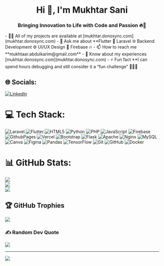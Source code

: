 <h1 align="center">Hi 👋, I'm Mukhtar Sani</h1>
<h3 align="center">Bringing Innovation to Life with Code and Passion 🔥🚀</h3>
- 👨‍💻 All of my projects are available at [mukhtar.donosync.com](mukhtar.donosync.com)
- 💬 Ask me about **Flutter 📱 Laravel 🌐 Backend Development ⚙️ UI/UX Design 🎨 Firebase 🔥
- 📫 How to reach me **mukhtaar.abdulkarim@gmail.com**
- 📄 Know about my experiences [mukhtar.donosync.com](mukhtar.donosync.com)
- ⚡ Fun fact **I can spend hours debugging and still consider it a “fun challenge” 🕵️‍♂️💡

## 🌐 Socials:
[![LinkedIn](https://img.shields.io/badge/LinkedIn-%230077B5.svg?logo=linkedin&logoColor=white)](https://linkedin.com/in/mukhtarsani) 

# 💻 Tech Stack:
 ![Laravel](https://img.shields.io/badge/laravel-%23FF2D20.svg?style=for-the-badge&logo=laravel&logoColor=white).![Flutter](https://img.shields.io/badge/Flutter-%2302569B.svg?style=for-the-badge&logo=Flutter&logoColor=white).![HTML5](https://img.shields.io/badge/html5-%23E34F26.svg?style=for-the-badge&logo=html5&logoColor=white) ![Python](https://img.shields.io/badge/python-3670A0?style=for-the-badge&logo=python&logoColor=ffdd54) ![PHP](https://img.shields.io/badge/php-%23777BB4.svg?style=for-the-badge&logo=php&logoColor=white) ![JavaScript](https://img.shields.io/badge/javascript-%23323330.svg?style=for-the-badge&logo=javascript&logoColor=%23F7DF1E) ![Firebase](https://img.shields.io/badge/firebase-%23039BE5.svg?style=for-the-badge&logo=firebase) ![GithubPages](https://img.shields.io/badge/github%20pages-121013?style=for-the-badge&logo=github&logoColor=white) ![Vercel](https://img.shields.io/badge/vercel-%23000000.svg?style=for-the-badge&logo=vercel&logoColor=white) ![Bootstrap](https://img.shields.io/badge/bootstrap-%238511FA.svg?style=for-the-badge&logo=bootstrap&logoColor=white)  ![Flask](https://img.shields.io/badge/flask-%23000.svg?style=for-the-badge&logo=flask&logoColor=white) ![Apache](https://img.shields.io/badge/apache-%23D42029.svg?style=for-the-badge&logo=apache&logoColor=white) ![Nginx](https://img.shields.io/badge/nginx-%23009639.svg?style=for-the-badge&logo=nginx&logoColor=white) ![MySQL](https://img.shields.io/badge/mysql-4479A1.svg?style=for-the-badge&logo=mysql&logoColor=white) ![Canva](https://img.shields.io/badge/Canva-%2300C4CC.svg?style=for-the-badge&logo=Canva&logoColor=white) ![Figma](https://img.shields.io/badge/figma-%23F24E1E.svg?style=for-the-badge&logo=figma&logoColor=white) ![Pandas](https://img.shields.io/badge/pandas-%23150458.svg?style=for-the-badge&logo=pandas&logoColor=white) ![TensorFlow](https://img.shields.io/badge/TensorFlow-%23FF6F00.svg?style=for-the-badge&logo=TensorFlow&logoColor=white) ![Git](https://img.shields.io/badge/git-%23F05033.svg?style=for-the-badge&logo=git&logoColor=white) ![GitHub](https://img.shields.io/badge/github-%23121011.svg?style=for-the-badge&logo=github&logoColor=white) ![Docker](https://img.shields.io/badge/docker-%230db7ed.svg?style=for-the-badge&logo=docker&logoColor=white)
# 📊 GitHub Stats:
![](https://github-readme-stats.vercel.app/api?username=Mukhtaer&theme=dark&hide_border=false&include_all_commits=true&count_private=true)<br/>
![](https://github-readme-streak-stats.herokuapp.com/?user=Mukhtaer&theme=dark&hide_border=false)<br/>
![](https://github-readme-stats.vercel.app/api/top-langs/?username=Mukhtaer&theme=dark&hide_border=false&include_all_commits=true&count_private=true&layout=compact)

## 🏆 GitHub Trophies
![](https://github-profile-trophy.vercel.app/?username=Mukhtaer&theme=radical&no-frame=false&no-bg=false&margin-w=4)

### ✍️ Random Dev Quote
![](https://quotes-github-readme.vercel.app/api?type=horizontal&theme=radical)

---
[![](https://visitcount.itsvg.in/api?id=Mukhtaer&icon=0&color=13)](https://visitcount.itsvg.in)

<!-- Proudly created with GPRM ( https://gprm.itsvg.in ) -->
